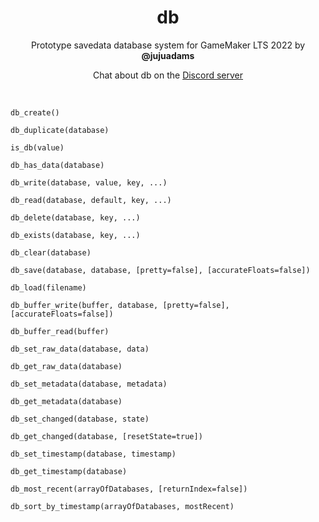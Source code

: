 <h1 align="center">db</h1>

<p align="center">Prototype savedata database system for GameMaker LTS 2022 by <b>@jujuadams</b></p>

<p align="center">Chat about db on the <a href="https://discord.gg/8krYCqr">Discord server</a></p>

&nbsp;

`db_create()`

`db_duplicate(database)`

`is_db(value)`

`db_has_data(database)`

`db_write(database, value, key, ...)`

`db_read(database, default, key, ...)`

`db_delete(database, key, ...)`

`db_exists(database, key, ...)`

`db_clear(database)`

`db_save(database, database, [pretty=false], [accurateFloats=false])`

`db_load(filename)`

`db_buffer_write(buffer, database, [pretty=false], [accurateFloats=false])`

`db_buffer_read(buffer)`

`db_set_raw_data(database, data)`

`db_get_raw_data(database)`

`db_set_metadata(database, metadata)`

`db_get_metadata(database)`

`db_set_changed(database, state)`

`db_get_changed(database, [resetState=true])`

`db_set_timestamp(database, timestamp)`

`db_get_timestamp(database)`

`db_most_recent(arrayOfDatabases, [returnIndex=false])`

`db_sort_by_timestamp(arrayOfDatabases, mostRecent)`
